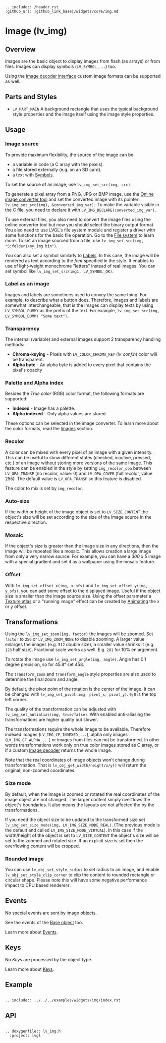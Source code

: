 ```eval_rst
.. include:: /header.rst
:github_url: |github_link_base|/widgets/core/img.md
```
# Image (lv_img)


## Overview

Images are the basic object to display images from flash (as arrays) or from files. Images can display symbols (`LV_SYMBOL_...`) too.

Using the [Image decoder interface](/overview/image.html#image-decoder) custom image formats can be supported as well.

## Parts and Styles
- `LV_PART_MAIN` A background rectangle that uses the typical background style properties and the image itself using the image style properties.

## Usage

### Image source
To provide maximum flexibility, the source of the image can be:

- a variable in code (a C array with the pixels).
- a file stored externally (e.g. on an SD card).
- a text with [Symbols](/overview/font).

To set the source of an image, use `lv_img_set_src(img, src)`.

To generate a pixel array from a PNG, JPG or BMP image, use the [Online image converter tool](https://lvgl.io/tools/imageconverter) and set the converted image with its pointer: `lv_img_set_src(img1, &converted_img_var);`
To make the variable visible in the C file, you need to declare it with `LV_IMG_DECLARE(converted_img_var)`.

To use external files, you also need to convert the image files using the online converter tool but now you should select the binary output format.
You also need to use LVGL's file system module and register a driver with some functions for the basic file operation. Go to the [File system](/overview/file-system) to learn more.
To set an image sourced from a file, use `lv_img_set_src(img, "S:folder1/my_img.bin")`.

You can also set a symbol similarly to [Labels](/widgets/core/label). In this case, the image will be rendered as text according to the *font* specified in the style.  It enables to use of light-weight monochrome "letters" instead of real images. You can set symbol like `lv_img_set_src(img1, LV_SYMBOL_OK)`.

### Label as an image
Images and labels are sometimes used to convey the same thing. For example, to describe what a button does.
Therefore, images and labels are somewhat interchangeable, that is the images can display texts by using `LV_SYMBOL_DUMMY` as the prefix of the text. For example, `lv_img_set_src(img, LV_SYMBOL_DUMMY "Some text")`.


### Transparency
The internal (variable) and external images support 2 transparency handling methods:

- **Chroma-keying** - Pixels with `LV_COLOR_CHROMA_KEY` (*lv_conf.h*) color will be transparent.
- **Alpha byte** - An alpha byte is added to every pixel that contains the pixel's opacity

### Palette and Alpha index
Besides the *True color* (RGB) color format, the following formats are supported:
- **Indexed** - Image has a palette.
- **Alpha indexed** - Only alpha values are stored.

These options can be selected in the image converter. To learn more about the color formats, read the [Images](/overview/image) section.

### Recolor
A color can be mixed with every pixel of an image with a given intensity.
This can be useful to show different states (checked, inactive, pressed, etc.) of an image without storing more versions of the same image.
This feature can be enabled in the style by setting `img_recolor_opa` between `LV_OPA_TRANSP` (no recolor, value: 0) and `LV_OPA_COVER` (full recolor, value: 255).
The default value is `LV_OPA_TRANSP` so this feature is disabled.

The color to mix is set by `img_recolor`.

### Auto-size
If the width or height of the image object is set to `LV_SIZE_CONTENT` the object's size will be set according to the size of the image source in the respective direction.

### Mosaic
If the object's size is greater than the image size in any directions, then the image will be repeated like a mosaic.
This allows creation a large image from only a very narrow source.
For example, you can have a *300 x 5* image with a special gradient and set it as a wallpaper using the mosaic feature.

### Offset
With `lv_img_set_offset_x(img, x_ofs)` and `lv_img_set_offset_y(img, y_ofs)`, you can add some offset to the displayed image.
Useful if the object size is smaller than the image source size.
Using the offset parameter a [Texture atlas](https://en.wikipedia.org/wiki/Texture_atlas) or a "running image" effect can be created by [Animating](/overview/animation) the x or y offset.

## Transformations

Using the `lv_img_set_zoom(img, factor)` the images will be zoomed. Set `factor` to `256` or `LV_IMG_ZOOM_NONE` to disable zooming.
A larger value enlarges the images (e.g. `512` double size), a smaller value shrinks it (e.g. `128` half size).
Fractional scale works as well. E.g. `281` for 10% enlargement.

To rotate the image use `lv_img_set_angle(img, angle)`. Angle has 0.1 degree precision, so for 45.8° set 458.

The `transform_zoom` and `transform_angle` style properties are also used to determine the final zoom and angle.

By default, the pivot point of the rotation is the center of the image. It can be changed with `lv_img_set_pivot(img, pivot_x, pivot_y)`. `0;0` is the top left corner.

The quality of the transformation can be adjusted with `lv_img_set_antialias(img, true/false)`. With enabled anti-aliasing the transformations are higher quality but slower.

The transformations require the whole image to be available. Therefore indexed images (`LV_IMG_CF_INDEXED_...`), alpha only images (`LV_IMG_CF_ALPHA_...`) or images from files can not be transformed.
In other words transformations work only on true color images stored as C array, or if a custom [Image decoder](/overview/images#image-edecoder) returns the whole image.

Note that the real coordinates of image objects won't change during transformation. That is `lv_obj_get_width/height/x/y()` will return the original, non-zoomed coordinates.

### Size mode

By default, when the image is zoomed or rotated the real coordinates of the image object are not changed.
The larger content simply overflows the object's boundaries.
It also means the layouts are not affected the by the transformations.

If you need the object size to be updated to the transformed size set `lv_img_set_size_mode(img, LV_IMG_SIZE_MODE_REAL)`. (The previous mode is the default and called `LV_IMG_SIZE_MODE_VIRTUAL`).
In this case if the width/height of the object is set to `LV_SIZE_CONTENT` the object's size will be set to the zoomed and rotated size.
If an explicit size is set then the overflowing content will be cropped.

### Rounded image

You can use `lv_obj_set_style_radius` to set radius to an image, and enable `lv_obj_set_style_clip_corner` to clip the
content to rounded rectangle or circular shape. Please note this will have some negative performance impact to CPU
based renderers.

## Events
No special events are sent by image objects.

See the events of the [Base object](/widgets/obj) too.

Learn more about [Events](/overview/event).

## Keys
No *Keys* are processed by the object type.

Learn more about [Keys](/overview/indev).

## Example

```eval_rst

.. include:: ../../../examples/widgets/img/index.rst

```

## API

```eval_rst

.. doxygenfile:: lv_img.h
  :project: lvgl

```
